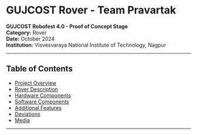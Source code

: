 
<h1>GUJCOST Rover - Team Pravartak</h1>

<p><strong>GUJCOST Robofest 4.0 - Proof of Concept Stage</strong><br>
<strong>Category:</strong> Rover<br>
<strong>Date:</strong> October 2024<br>
<strong>Institution:</strong> Visvesvaraya National Institute of Technology, Nagpur</p>

<hr>

<h2>Table of Contents</h2>
<ul>
    <li><a href="#project-overview">Project Overview</a></li>
    <li><a href="#rover-description">Rover Description</a></li>
    <li><a href="#hardware-components">Hardware Components</a></li>
    <li><a href="#software-components">Software Components</a></li>
    <li><a href="#additional-features">Additional Features</a></li>
    <li><a href="#deviations">Deviations</a></li>
    <li><a href="#media">Media</a></li>
</ul>

<hr>
